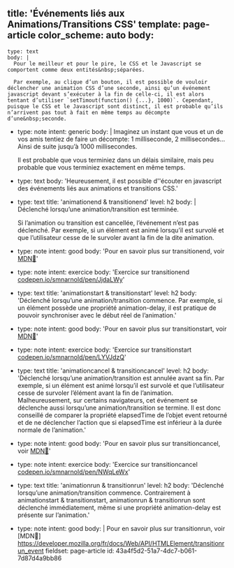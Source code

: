 title: 'Événements liés aux Animations/Transitions CSS'
template: page-article
color_scheme: auto
body:
  -
    type: text
    body: |
      Pour le meilleur et pour le pire, le CSS et le Javascript se comportent comme deux entités&nbsp;séparées. 
       
      Par exemple, au clique d’un bouton, il est possible de vouloir déclencher une animation CSS d’une seconde, ainsi qu’un événement javascript devant s’exécuter à la fin de celle-ci, il est alors tentant d’utiliser `setTimout(function() {...}, 1000)`. Cependant, puisque le CSS et le Javascript sont distinct, il est probable qu’ils n’arrivent pas tout à fait en même temps au décompte d’une&nbsp;seconde.
  -
    type: note
    intent: generic
    body: |
      Imaginez un instant que vous et un de vos amis tentiez de faire un&nbsp;décompte: 
      1 milliseconde,
      2 millisecondes… 
      Ainsi de suite jusqu’à 1000&nbsp;millisecondes.
       
      Il est probable que vous terminiez dans un délais similaire, mais peu probable que vous terminiez exactement en même&nbsp;temps.
  -
    type: text
    body: 'Heureusement, il est possible d''écouter en javascript des événements liés aux animations et transitions&nbsp;CSS.'
  -
    type: text
    title: 'animationend & transitionend'
    level: h2
    body: |
      Déclenché lorsqu’une animation/transition est&nbsp;terminée. 
      
      Si l’animation ou transition est cancellée, l’événement n’est pas déclenché. Par exemple, si un élément est animé lorsqu’il est survolé et que l’utilisateur cesse de le survoler avant la fin de la dite&nbsp;animation.
  -
    type: note
    intent: good
    body: 'Pour en savoir plus sur transitionend, voir [MDN🦖](https://developer.mozilla.org/fr/docs/Web/Events/transitionend)'
  -
    type: note
    intent: exercice
    body: 'Exercice sur transitionend [codepen.io/smnarnold/pen/JjdaLWy](https://codepen.io/smnarnold/pen/JjdaLWy)'
  -
    type: text
    title: 'animationstart & transitionstart'
    level: h2
    body: 'Déclenché lorsqu’une animation/transition commence. Par exemple, si un élément possède une propriété animation-delay, il est pratique de pouvoir synchroniser avec le début réel de&nbsp;l’animation.'
  -
    type: note
    intent: good
    body: 'Pour en savoir plus sur transitionstart, voir [MDN🦖](https://developer.mozilla.org/fr/docs/Web/Events/transitionstart)'
  -
    type: note
    intent: exercice
    body: 'Exercice sur transitionstart [codepen.io/smnarnold/pen/LYVJdzQ](https://codepen.io/smnarnold/pen/LYVJdzQ)'
  -
    type: text
    title: 'animationcancel & transitioncancel'
    level: h2
    body: 'Déclenché lorsqu’une animation/transition est annulée avant sa fin. Par exemple, si un élément est animé lorsqu’il est survolé et que l’utilisateur cesse de survoler l’élément avant la fin de l’animation. Malheureusement, sur certains navigateurs, cet événement se déclenche aussi lorsqu’une animation/transition se termine. Il est donc conseillé de comparer la propriété elapsedTime de l’objet event retourné et de ne déclencher l’action que si elapsedTime est inférieur à la durée normale de&nbsp;l’animation.'
  -
    type: note
    intent: good
    body: 'Pour en savoir plus sur transitioncancel, voir [MDN🦖](https://developer.mozilla.org/fr/docs/Web/Events/transitioncancel)'
  -
    type: note
    intent: exercice
    body: 'Exercice sur transitioncancel [codepen.io/smnarnold/pen/NWqLeWx](https://codepen.io/smnarnold/pen/NWqLeWx)'
  -
    type: text
    title: 'animationrun & transitionrun'
    level: h2
    body: 'Déclenché lorsqu’une animation/transition commence. Contrairement à animationstart & transitionstart, animationrun & transitionrun sont déclenché immédiatement, même si une propriété animation-delay est présente sur&nbsp;l’animation.'
  -
    type: note
    intent: good
    body: |
      Pour en savoir plus sur transitionrun, voir [MDN🦖]
      https://developer.mozilla.org/fr/docs/Web/API/HTMLElement/transitionrun_event
fieldset: page-article
id: 43a4f5d2-51a7-4dc7-b061-7d87d4a9bb86
